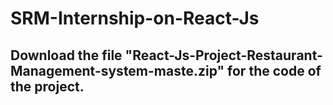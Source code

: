 # SRM-Internship-on-React-Js
## Download the file "React-Js-Project-Restaurant-Management-system-maste.zip" for the code of the project.

